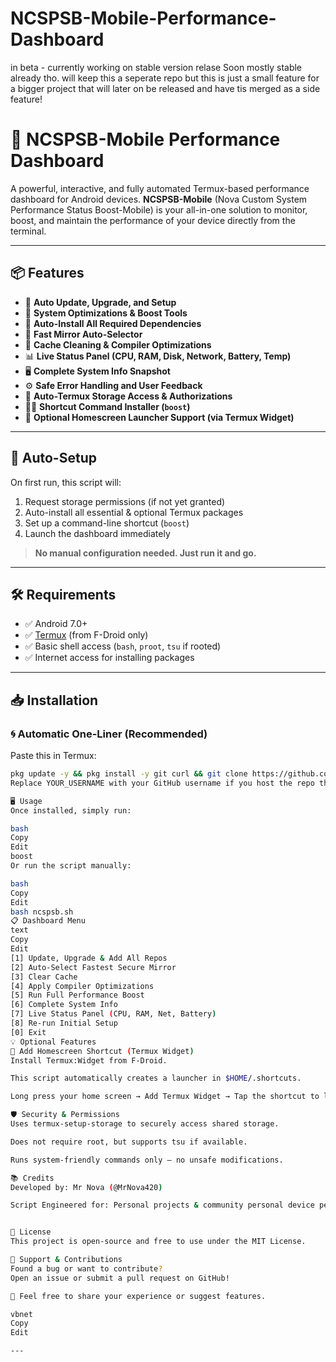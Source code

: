 # NCSPSB-Mobile-Performance-Dashboard

in beta - currently working on stable version relase Soon mostly stable already tho. 
will keep this a seperate repo but this is just a small feature for a bigger project that will later on be released and have tis merged as a side feature!

# 🚀 NCSPSB-Mobile Performance Dashboard

A powerful, interactive, and fully automated Termux-based performance dashboard for Android devices. **NCSPSB-Mobile** (Nova Custom System Performance Status Boost-Mobile) is your all-in-one solution to monitor, boost, and maintain the performance of your device directly from the terminal.

---

## 📦 Features

- 🔄 **Auto Update, Upgrade, and Setup**
- 🚀 **System Optimizations & Boost Tools**
- 🧰 **Auto-Install All Required Dependencies**
- 🧠 **Fast Mirror Auto-Selector**
- 🧹 **Cache Cleaning & Compiler Optimizations**
- 📊 **Live Status Panel (CPU, RAM, Disk, Network, Battery, Temp)**
- 🖥️ **Complete System Info Snapshot**
- ⚙️ **Safe Error Handling and User Feedback**
- 📁 **Auto-Termux Storage Access & Authorizations**
- 🏃‍♂️ **Shortcut Command Installer (`boost`)**
- 🔧 **Optional Homescreen Launcher Support (via Termux Widget)**

---

## 🔧 Auto-Setup

On first run, this script will:
1. Request storage permissions (if not yet granted)
2. Auto-install all essential & optional Termux packages
3. Set up a command-line shortcut (`boost`)
4. Launch the dashboard immediately

> **No manual configuration needed. Just run it and go.**

---

## 🛠 Requirements

- ✅ Android 7.0+
- ✅ [Termux](https://f-droid.org/en/packages/com.termux/) (from F-Droid only)
- ✅ Basic shell access (`bash`, `proot`, `tsu` if rooted)
- ✅ Internet access for installing packages

---

## 📥 Installation

### 🌀 Automatic One-Liner (Recommended)
Paste this in Termux:

```bash
pkg update -y && pkg install -y git curl && git clone https://github.com/YOUR_USERNAME/ncspsb-mobile && cd ncspsb-mobile && bash ncspsb.sh
Replace YOUR_USERNAME with your GitHub username if you host the repo there.

🖥️ Usage
Once installed, simply run:

bash
Copy
Edit
boost
Or run the script manually:

bash
Copy
Edit
bash ncspsb.sh
📋 Dashboard Menu
text
Copy
Edit
[1] Update, Upgrade & Add All Repos
[2] Auto-Select Fastest Secure Mirror
[3] Clear Cache
[4] Apply Compiler Optimizations
[5] Run Full Performance Boost
[6] Complete System Info
[7] Live Status Panel (CPU, RAM, Net, Battery)
[8] Re-run Initial Setup
[0] Exit
💡 Optional Features
🧩 Add Homescreen Shortcut (Termux Widget)
Install Termux:Widget from F-Droid.

This script automatically creates a launcher in $HOME/.shortcuts.

Long press your home screen → Add Termux Widget → Tap the shortcut to launch.

🛡️ Security & Permissions
Uses termux-setup-storage to securely access shared storage.

Does not require root, but supports tsu if available.

Runs system-friendly commands only — no unsafe modifications.

📚 Credits
Developed by: Mr Nova (@MrNova420)

Script Engineered for: Personal projects & community personal device performance montoring/boost needs


📃 License
This project is open-source and free to use under the MIT License.

🙌 Support & Contributions
Found a bug or want to contribute?
Open an issue or submit a pull request on GitHub!

💬 Feel free to share your experience or suggest features.

vbnet
Copy
Edit

---


